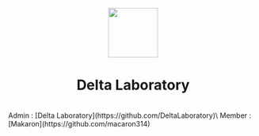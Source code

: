 <p align="center">
<img src="http://syncdb.42web.io/Resource_042/Logo-5000x5000.png" width="100px">
<h1 align="center">Delta Laboratory</h1>
<br>
Admin : [Delta Laboratory](https://github.com/DeltaLaboratory)\
Member : [Makaron](https://github.com/macaron314)

